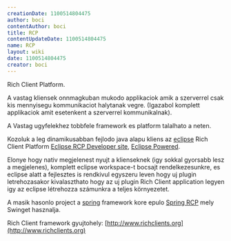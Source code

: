 ```yaml
---
creationDate: 1100514804475 
author: boci 
contentAuthor: boci 
title: RCP 
contentUpdateDate: 1100514804475 
name: RCP 
layout: wiki 
date: 1100514804475 
creator: boci 
---
```

Rich Client Platform.

A vastag kliensek onnmagkuban mukodo applikaciok amik a szerverrel csak kis mennyisegu kommunikaciot halytanak vegre. (Igazabol komplett applikaciok amit esetenkent a szerverrel kommunikalnak).

A Vastag ugyfelekhez tobbfele framework es platform talalhato a neten.

Kozoluk a leg dinamikusabban fejlodo java alapu kliens az [eclipse](Eclipse.html) Rich Client Platform [Eclipse RCP Developer site](http://dev.eclipse.org/viewcvs/index.cgi/~checkout~/platform-ui-home/rcp/index.html), 
[Eclipse Powered](http://www.eclipsepowered.org).

Elonye hogy nativ megjelenest nyujt a klienseknek (igy sokkal gyorsabb lesz a megjelenes), komplett eclipse workspace-t bocsajt rendelkezesunkre, es eclipse alatt a fejlesztes is rendkivul egyszeru leven hogy uj plugin letrehozasakor kivalaszthato hogy az uj plugin Rich Client application legyen igy az eclipse létrehozza számunkra a teljes környezetet.

A masik hasonlo project a [spring](spring.html) framework kore epulo [Spring RCP](http://www.springframework.org/spring-rcp.html) mely Swinget hasznalja.

Rich Client framework gyujtohely: [http://www.richclients.org](http://www.richclients.org)
